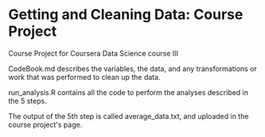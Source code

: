 # Getting and Cleaning Data: Course Project
Course Project for Coursera Data Science course III

CodeBook.md describes the variables, the data, and any transformations or work that was performed to clean up the data.

run_analysis.R contains all the code to perform the analyses described in the 5 steps.

The output of the 5th step is called average_data.txt, and uploaded in the course project's page.
